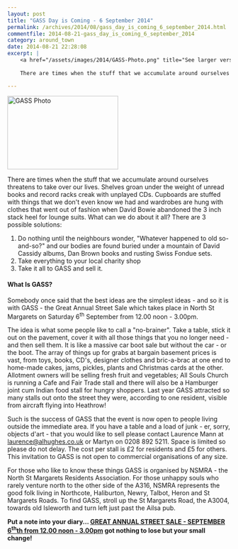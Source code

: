 ```yaml
---
layout: post
title: "GASS Day is Coming - 6 September 2014"
permalink: /archives/2014/08/gass_day_is_coming_6_september_2014.html
commentfile: 2014-08-21-gass_day_is_coming_6_september_2014
category: around_town
date: 2014-08-21 22:28:08
excerpt: |
    <a href="/assets/images/2014/GASS-Photo.png" title="See larger version of - GASS Photo"><img src="/assets/images/2014/GASS-Photo_thumb.png" width="150" height="99" alt="GASS Photo" class="photo right" /></a>
    
    There are times when the stuff that we accumulate around ourselves threatens to take over our lives. Shelves groan under the weight of unread books and record racks creak with unplayed CDs. Cupboards are stuffed with things that we don't even know we had and wardrobes are hung with clothes that went out of fashion when David Bowie abandoned the 3 inch stack heel for lounge suits. What can we do about it all?

---
```


<a href="/assets/images/2014/GASS-Photo.png" title="See larger version of - GASS Photo"><img src="/assets/images/2014/GASS-Photo_thumb.png" width="250" height="166" alt="GASS Photo" class="photo right" /></a>

There are times when the stuff that we accumulate around ourselves threatens to take over our lives. Shelves groan under the weight of unread books and record racks creak with unplayed CDs. Cupboards are stuffed with things that we don't even know we had and wardrobes are hung with clothes that went out of fashion when David Bowie abandoned the 3 inch stack heel for lounge suits. What can we do about it all? There are 3 possible solutions:

1.  Do nothing until the neighbours wonder, "Whatever happened to old so-and-so?" and our bodies are found buried under a mountain of David Cassidy albums, Dan Brown books and rusting Swiss Fondue sets.
2.  Take everything to your local charity shop
3.  Take it all to GASS and sell it.

#### What Is GASS?

Somebody once said that the best ideas are the simplest ideas - and so it is with GASS - the Great Annual Street Sale which takes place in North St Margarets on Saturday 6<sup>th</sup> September from 12.00 noon - 3.00pm.

The idea is what some people like to call a "no-brainer". Take a table, stick it out on the pavement, cover it with all those things that you no longer need - and then sell them. It is like a massive car boot sale but without the car - or the boot. The array of things up for grabs at bargain basement prices is vast, from toys, books, CD's, designer clothes and bric-a-brac at one end to home-made cakes, jams, pickles, plants and Christmas cards at the other. Allotment owners will be selling fresh fruit and vegetables; All Souls Church is running a Cafe and Fair Trade stall and there will also be a Hamburger joint cum Indian food stall for hungry shoppers. Last year GASS attracted so many stalls out onto the street they were, according to one resident, visible from aircraft flying into Heathrow!

Such is the success of GASS that the event is now open to people living outside the immediate area. If you have a table and a load of junk - er, sorry, objects d'art - that you would like to sell please contact Laurence Mann at <laurence@alhughes.co.uk> or Martyn on 0208 892 5211. Space is limited so please do not delay. The cost per stall is £2 for residents and £5 for others. This invitation to GASS is not open to commercial organisations of any size.

For those who like to know these things GASS is organised by NSMRA - the North St Margarets Residents Association. For those unhappy souls who rarely venture north to the other side of the A316, NSMRA represents the good folk living in Northcote, Haliburton, Newry, Talbot, Heron and St Margarets Roads. To find GASS, stroll up the St Margarets Road, the A3004, towards old Isleworth and turn left just past the Ailsa pub.

<strong>Put a note into your diary... <a href=" You've">GREAT ANNUAL STREET SALE - SEPTEMBER 6<sup>th</sup>th from 12.00 noon - 3.00pm</a> got nothing to lose but your small change!</strong>
